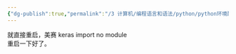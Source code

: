 ```yaml
---
{"dg-publish":true,"permalink":"/3 计算机/编程语言和语法/python/python环境配置/意外环境调不动/","title":"意外环境调不动"}
---
```



就直接重启，美赛 keras import no module  
重启一下好了。
